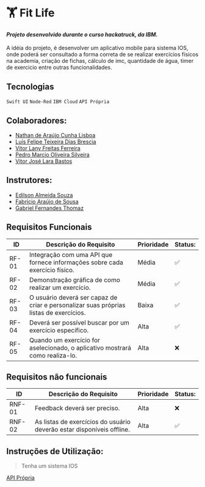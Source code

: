 # :weight_lifting: **Fit Life** 

#### *Projeto desenvolvido durante o curso hackatruck, da IBM.*
A idéia do projeto, é desenvolver um aplicativo mobile para sistema IOS, onde poderá ser consultado a forma correta de se realizar exercícios físicos na academia, 
criação de fichas, cálculo de imc, quantidade de água, timer de exercicio entre outras funcionalidades. 

## **Tecnologias**
`Swift UI` `Node-Red` `IBM Cloud` `API Própria`

## Colaboradores:

- [Nathan de Araújo Cunha Lisboa](https://www.linkedin.com/in/nathan-lisboa)
- [Luís Felipe Teixeira Dias Brescia](https://www.linkedin.com/in/luis-brescia)
- [Vitor Lany Freitas Ferreira](https://www.linkedin.com/in/vitorlany)
- [Pedro Marcio Oliveira Silveira](https://www.linkedin.com/in/pedro-marcio)
- [Vitor José Lara Bastos](https://www.linkedin.com/in/vitorjoseph)

## Instrutores:

- [Edilson Almeida Souza]()
- [Fabrício Araújo de Sousa]()
- [Gabriel Fernandes Thomaz]()

## Requisitos Funcionais

|ID    | Descrição do Requisito  | Prioridade | Status: |
|------|-----------------------------------------|----|------|
|RF-01| Integração com uma API que fornece informações sobre cada exercício físico. | Média | :white_check_mark: |
|RF-02| Demonstração gráfica de como realizar um exercício. | Média | :white_check_mark: |
|RF-03| O usuário deverá ser capaz de criar e personalizar suas próprias listas de exercícios. | Baixa | :white_check_mark: |
|RF-04| Deverá ser possível buscar por um exercício específico. | Alta | :white_check_mark: |
|RF-05| Quando um exercício for aselecionado, o aplicativo mostrará como realiza-lo. | Alta | :x: |

## Requisitos não funcionais
|ID    | Descrição do Requisito  | Prioridade | Status: |
|------|-----------------------------------------|----|------|
|RNF-01| Feedback deverá ser preciso. | Alta | :x: |
|RNF-02| As listas de exercícios do usuário deverão estar disponíveis offline. | Alta | :white_check_mark: |


## Instruções de Utilização:
> Tenha um sistema IOS <br/>

[API Própria]()
